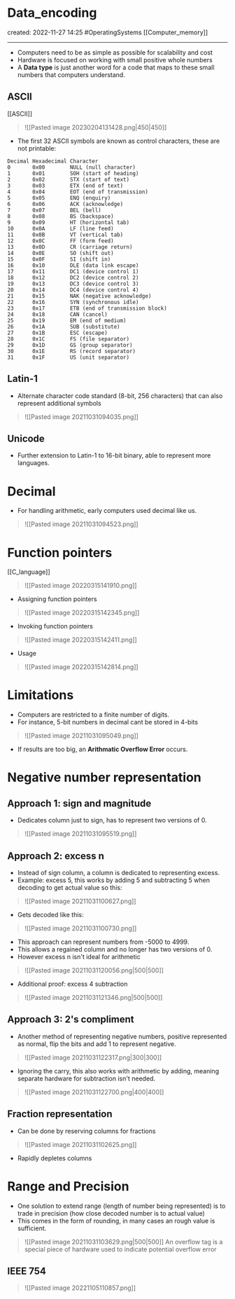 
# Data_encoding
created: 2022-11-27 14:25
#OperatingSystems [[Computer_memory]]

---
- Computers need to be as simple as possible for scalability and cost
- Hardware is focused on working with small positive whole numbers
- A **Data type** is just another word for a code that maps to these small numbers that computers understand.
## ASCII
[[ASCII]]
> ![[Pasted image 20230204131428.png|450|450]]
- The first 32 ASCII symbols are known as control characters, these are not printable:
```
Decimal	Hexadecimal	Character
0		0x00		NULL (null character)
1		0x01		SOH (start of heading)
2		0x02		STX (start of text)
3		0x03		ETX (end of text)
4		0x04		EOT (end of transmission)
5		0x05		ENQ (enquiry)
6		0x06		ACK (acknowledge)
7		0x07		BEL (bell)
8		0x08		BS (backspace)
9		0x09		HT (horizontal tab)
10		0x0A		LF (line feed)
11		0x0B		VT (vertical tab)
12		0x0C		FF (form feed)
13		0x0D		CR (carriage return)
14		0x0E		SO (shift out)
15		0x0F		SI (shift in)
16		0x10		DLE (data link escape)
17		0x11		DC1 (device control 1)
18		0x12		DC2 (device control 2)
19		0x13		DC3 (device control 3)
20		0x14		DC4 (device control 4)
21		0x15		NAK (negative acknowledge)
22		0x16		SYN (synchronous idle)
23		0x17		ETB (end of transmission block)
24		0x18		CAN (cancel)
25		0x19		EM (end of medium)
26		0x1A		SUB (substitute)
27		0x1B		ESC (escape)
28		0x1C		FS (file separator)
29		0x1D		GS (group separator)
30		0x1E		RS (record separator)
31		0x1F		US (unit separator)
```

## Latin-1
- Alternate character code standard (8-bit, 256 characters) that can also represent additional symbols
>![[Pasted image 20211031094035.png]]
## Unicode
- Further extension to Latin-1 to 16-bit binary, able to represent more languages.

# Decimal
- For handling arithmetic, early computers used decimal like us.	
>![[Pasted image 20211031094523.png]]


# Function pointers
[[C_language]]
>![[Pasted image 20220315141910.png]]

- Assigning function pointers
>![[Pasted image 20220315142345.png]]
- Invoking function pointers
>![[Pasted image 20220315142411.png]]
- Usage
>![[Pasted image 20220315142814.png]]

# Limitations
- Computers are restricted to a finite number of digits.
- For instance, 5-bit numbers in decimal cant be stored in 4-bits
>![[Pasted image 20211031095049.png]]
- If results are too big, an **Arithmatic Overflow Error**  occurs.
# Negative number representation
## Approach 1: sign and magnitude
- Dedicates column just to sign, has to represent two versions of 0.
>![[Pasted image 20211031095519.png]] 
## Approach 2: excess n
- Instead of sign column, a column is dedicated to representing excess. 
- Example: excess 5, this works by adding 5 and subtracting 5 when decoding to get actual value so this:
>![[Pasted image 20211031100627.png]]
- Gets decoded like this:
>![[Pasted image 20211031100730.png]]
- This approach can represent numbers from -5000 to 4999.
- This allows a regained column and no longer has two versions of 0.
- However excess n isn't ideal for arithmetic
>![[Pasted image 20211031120056.png|500|500]]
- Additional proof: excess 4 subtraction
>![[Pasted image 20211031121346.png|500|500]]
## Approach 3:  2's compliment 
- Another method of representing negative numbers, positive represented as normal, flip the bits and add 1 to represent negative.
>![[Pasted image 20211031122317.png|300|300]]
- Ignoring the carry, this also works with arithmetic by adding, meaning separate hardware for subtraction isn't needed.
>![[Pasted image 20211031122700.png|400|400]]  
## Fraction representation
- Can be done by reserving columns for fractions
>![[Pasted image 20211031102625.png]]
- Rapidly depletes columns
# Range and Precision
- One solution to extend range (length of number being represented) is to trade in precision (how close decoded number is to actual value)
- This comes in the form of rounding, in many cases an rough value is sufficient.
>![[Pasted image 20211031103629.png|500|500]]
 An overflow tag is a special piece of hardware used  to indicate potential overflow error


## IEEE 754 
> ![[Pasted image 20221105110857.png]]